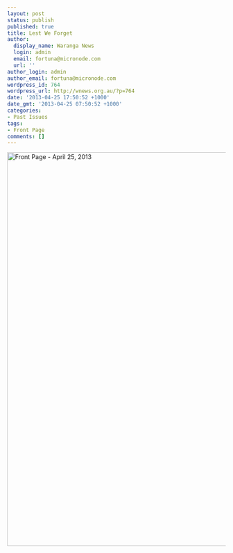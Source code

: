 ```yaml
---
layout: post
status: publish
published: true
title: Lest We Forget
author:
  display_name: Waranga News
  login: admin
  email: fortuna@micronode.com
  url: ''
author_login: admin
author_email: fortuna@micronode.com
wordpress_id: 764
wordpress_url: http://wnews.org.au/?p=764
date: '2013-04-25 17:50:52 +1000'
date_gmt: '2013-04-25 07:50:52 +1000'
categories:
- Past Issues
tags:
- Front Page
comments: []
---
```

<p><a href="http://wnews.org.au/wp-content/uploads/2013/04/frontpage-20130425.pdf"><img class="alignnone size-full wp-image-761" alt="Front Page - April 25, 2013" src="http://wnews.org.au/wp-content/uploads/2013/04/frontpage-20130425.png" width="624" height="907" /></a></p>
